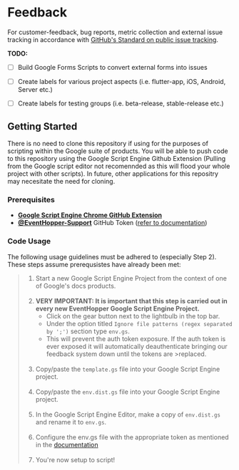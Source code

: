 # Feedback
For customer-feedback, bug reports, metric collection and external issue tracking in accordance with [GitHub's Standard on public issue tracking](https://docs.github.com/en/github/creating-cloning-and-archiving-repositories/creating-an-issues-only-repository).

**TODO:**

- [ ] Build Google Forms Scripts to convert external forms into issues
- [ ] Create labels for various project aspects (i.e. flutter-app, iOS, Android, Server etc.)
- [ ] Create labels for testing groups (i.e. beta-release, stable-release etc.)


## Getting Started

There is no need to clone this repository if using for the purposes of scripting within the Google suite of products. You will be able to push code to this repository using the Google Script Engine Github Extension (Pulling from the Google script editor not recomennded as this will flood your whole project with other scripts). In future, other applications for this repositry may necesitate the need for cloning.

### Prerequisites

- [**Google Script Engine Chrome GitHub Extension**](https://chrome.google.com/webstore/detail/google-apps-script-github/lfjcgcmkmjjlieihflfhjopckgpelofo/related?hl=en)
- [**@EventHopper-Support**](https://github.com/eventhopper-support) GitHub Token ([refer to documentation](https://docs.google.com/document/d/1zYid1Ei8TIXN1NPlI_dxAUcbUdDYtzD9XH4cNu6cb-k/edit#))

### Code Usage

The following usage guidelines must be adhered to (especially Step 2).<br> These steps assume prerequsistes have already been met:

>1. Start a new Google Script Engine Project from the context of one of Google's docs products.<br><br>
>2. **VERY IMPORTANT: It is important that this step is carried out in every new EventHopper Google Script Engine Project.**<br> 
>    - Click on the gear button next to the lightbulb in the top bar. 
>    - Under the option titled `Ignore file patterns (regex separated by ';')` section type `env.gs`. 
>    - This will prevent the auth token exposure. If the auth token is ever exposed it will automatically deauthenticate bringing our feedback system down until the tokens are >replaced.<br><br>
>3. Copy/paste the `template.gs` file into your Google Script Engine project.<br><br>
>4. Copy/paste the `env.dist.gs` file into your Google Script Engine project.<br><br>
>5. In the Google Script Engine Editor, make a copy of `env.dist.gs` and rename it to `env.gs`.<br><br>
>6. Configure the env.gs file with the appropriate token as mentioned in the [documentation](https://docs.google.com/document/d/1zYid1Ei8TIXN1NPlI_dxAUcbUdDYtzD9XH4cNu6cb->k/edit#)<br><br>
>7. You're now setup to script!
